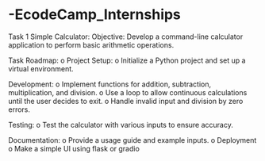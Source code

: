 # -EcodeCamp_Internships

Task 1
Simple Calculator:
          Objective: Develop a command-line calculator application to perform basic arithmetic
operations.

Task Roadmap:
o Project Setup:
o Initialize a Python project and set up a virtual environment.

Development:
o Implement functions for addition, subtraction, multiplication, and division.
o Use a loop to allow continuous calculations until the user decides to exit.
o Handle invalid input and division by zero errors.

Testing:
o Test the calculator with various inputs to ensure accuracy.

Documentation:
o Provide a usage guide and example inputs.
o Deployment
o Make a simple UI using flask or gradio
